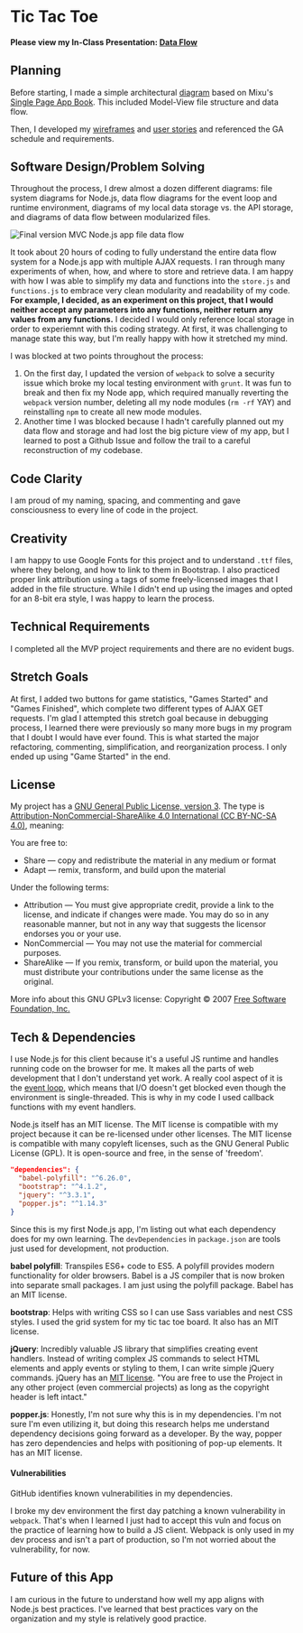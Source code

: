 # Tic Tac Toe

#### Please view my In-Class Presentation: [Data Flow](https://docs.google.com/presentation/d/1VrIDJJBE6LSg3xalpIAQN0SlWDuvWrLoi6ZCe36Lr18/present?usp=sharing)

## Planning
Before starting, I made a simple architectural [diagram](https://i.imgur.com/XN3zr7a.jpg) based on Mixu's [Single Page App Book](http://singlepageappbook.com/goal.html). This included Model-View file structure and data flow.

Then, I developed my [wireframes](https://i.imgur.com/uguLEY0.png) and [user stories](./user_stories.md) and referenced the GA schedule and requirements.

## Software Design/Problem Solving

Throughout the process, I drew almost a dozen different diagrams: file system diagrams for Node.js, data flow diagrams for the event loop and runtime environment, diagrams of my local data storage vs. the API storage, and diagrams of data flow between modularized files.

![Final version MVC Node.js app file data flow](https://i.imgur.com/Ehwj8kN.png)

It took about 20 hours of coding to fully understand the entire data flow system for a Node.js app with multiple AJAX requests. I ran through many experiments of when, how, and where to store and retrieve data. I am happy with how I was able to simplify my data and functions into the `store.js` and `functions.js` to embrace very clean modularity and readability of my code. **For example, I decided, as an experiment on this project, that I would neither accept any parameters into any functions, neither return any values from any functions.** I decided I would only reference local storage in order to experiemnt with this coding strategy. At first, it was challenging to manage state this way, but I'm really happy with how it stretched my mind.

I was blocked at two points throughout the process:
1. On the first day, I updated the version of `webpack` to solve a security issue which broke my local testing environment with `grunt`. It was fun to break and then fix my Node app, which required manually reverting the `webpack` version number, deleting all my node modules (`rm -rf` YAY) and reinstalling `npm` to create all new mode modules.
2. Another time I was blocked because I hadn't carefully planned out my data flow and storage and had lost the big picture view of my app, but I learned to post a Github Issue and follow the trail to a careful reconstruction of my codebase.

## Code Clarity

I am proud of my naming, spacing, and commenting and gave consciousness to every line of code in the project.

## Creativity

I am happy to use Google Fonts for this project and to understand `.ttf` files, where they belong, and how to link to them in Bootstrap. I also practiced proper link attribution using `a` tags of some freely-licensed images that I added in the file structure. While I didn't end up using the images and opted for an 8-bit era style, I was happy to learn the process.

## Technical Requirements

I completed all the MVP project requirements and there are no evident bugs.

## Stretch Goals
At first, I added two buttons for game statistics, "Games Started" and "Games Finished", which complete two different types of AJAX GET requests. I'm glad I attempted this stretch goal because in debugging process, I learned there were previously so many more bugs in my program that I doubt I would have ever found. This is what started the major refactoring, commenting, simplification, and reorganization process. I only ended up using "Game Started" in the end.


## License
My project has a [GNU General Public License, version 3](https://www.gnu.org/licenses/gpl-3.0.en.html). The type is [Attribution-NonCommercial-ShareAlike 4.0 International (CC BY-NC-SA 4.0)](https://creativecommons.org/licenses/by-nc-sa/4.0/), meaning:

You are free to:
* Share — copy and redistribute the material in any medium or format
* Adapt — remix, transform, and build upon the material

Under the following terms:
* Attribution — You must give appropriate credit, provide a link to the license, and indicate if changes were made. You may do so in any reasonable manner, but not in any way that suggests the licensor endorses you or your use.
* NonCommercial — You may not use the material for commercial purposes.
* ShareAlike — If you remix, transform, or build upon the material, you must distribute your contributions under the same license as the original.

More info about this GNU GPLv3 license: Copyright © 2007 [Free Software Foundation, Inc.](https://fsf.org/)

## Tech & Dependencies
I use Node.js for this client because it's a useful JS runtime and handles running code on the browser for me. It makes all the parts of web development that I don't understand yet work. A really cool aspect of it is the [event loop](https://www.youtube.com/watch?v=8aGhZQkoFbQ), which means that I/O doesn't get blocked even though the environment is single-threaded. This is why in my code I used callback functions with my event handlers.

Node.js itself has an MIT license. The MIT license is compatible with my project because it can be re-licensed under other licenses. The MIT license is compatible with many copyleft licenses, such as the GNU General Public License (GPL). It is open-source and free, in the sense of 'freedom'.

```json
"dependencies": {
  "babel-polyfill": "^6.26.0",
  "bootstrap": "^4.1.2",
  "jquery": "^3.3.1",
  "popper.js": "^1.14.3"
}
```

Since this is my first Node.js app, I'm listing out what each dependency does for my own learning. The `devDependencies` in `package.json` are tools just used for development, not production.

**babel polyfill**: Transpiles ES6+ code to ES5. A polyfill provides modern functionality for older browsers. Babel is a JS compiler that is now broken into separate small packages. I am just using the polyfill package. Babel has an MIT license.

**bootstrap**: Helps with writing CSS so I can use Sass variables and nest CSS styles. I used the grid system for my tic tac toe board. It also has an MIT license.

**jQuery**: Incredibly valuable JS library that simplifies creating event handlers. Instead of writing complex JS commands to select HTML elements and apply events or styling to them, I can write simple jQuery commands. jQuery has an [MIT license](https://jquery.org/license/). "You are free to use the Project in any other project (even commercial projects) as long as the copyright header is left intact."

**popper.js**: Honestly, I'm not sure why this is in my dependencies. I'm not sure I'm even utilizing it, but doing this research helps me understand dependency decisions going forward as a developer. By the way, popper has zero dependencies and helps with positioning of pop-up elements. It has an MIT license.

#### Vulnerabilities
GitHub identifies known vulnerabilities in my dependencies.

I broke my dev environment the first day patching a known vulnerability in `webpack`. That's when I learned I just had to accept this vuln and focus on the practice of learning how to build a JS client. Webpack is only used in my dev process and isn't a part of production, so I'm not worried about the vulnerability, for now.

## Future of this App
I am curious in the future to understand how well my app aligns with Node.js best practices. I've learned that best practices vary on the organization and my style is relatively good practice.
